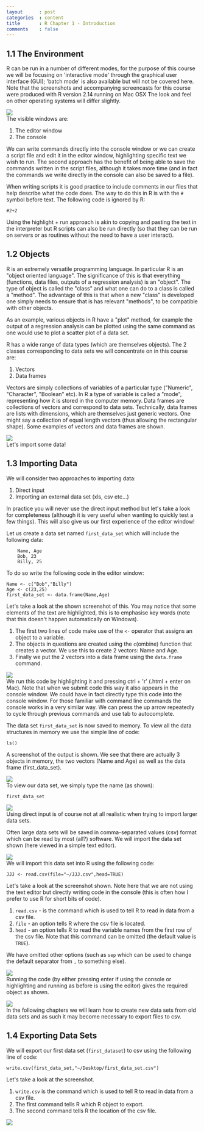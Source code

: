 ```yaml
---
layout      : post
categories  : content
title       : R Chapter 1 - Introduction
comments    : false
---
```


<h2 id="the-environment"><span class="header-section-number">1.1</span> The Environment</h2>
<p>R can be run in a number of different modes, for the purpose of this course we will be focusing on 'interactive mode' through the graphical user interface (GUI); 'batch mode' is also available but will not be covered here. Note that the screenshots and accompanying screencasts for this course were produced with R version 2.14 running on Mac OSX The look and feel on other operating systems will differ slightly.</p>
<p><img src="http://drvinceknight.github.io/MAT013/Course_Notes/R_Notes/images/image64.png" /><br /> The visible windows are:</p>
<ol style="list-style-type: decimal">
<li>The editor window</li>
<li>The console</li>
</ol>
<p>We can write commands directly into the console window or we can create a script file and edit it in the editor window, highlighting specific text we wish to run. The second approach has the benefit of being able to save the commands written in the script files, although it takes more time (and in fact the commands we write directly in the console can also be saved to a file).</p>
<p>When writing scripts it is good practice to include comments in our files that help describe what the code does. The way to do this in R is with the <code>#</code> symbol before text. The following code is ignored by R:</p>
<pre><code>#2+2</code></pre>
<p>Using the highlight + run approach is akin to copying and pasting the text in the interpreter but R scripts can also be run directly (so that they can be run on servers or as routines without the need to have a user interact).</p>
<h2 id="objects"><span class="header-section-number">1.2</span> Objects</h2>
<p>R is an extremely versatile programming language. In particular R is an &quot;object oriented language&quot;. The significance of this is that everything (functions, data files, outputs of a regression analysis) is an &quot;object&quot;. The type of object is called the &quot;class&quot; and what one can do to a class is called a &quot;method&quot;. The advantage of this is that when a new &quot;class&quot; is developed one simply needs to ensure that is has relevant &quot;methods&quot;, to be compatible with other objects.</p>
<p>As an example, various objects in R have a &quot;plot&quot; method, for example the output of a regression analysis can be plotted using the same command as one would use to plot a scatter plot of a data set.</p>
<p>R has a wide range of data types (which are themselves objects). The 2 classes corresponding to data sets we will concentrate on in this course are:</p>
<ol style="list-style-type: decimal">
<li>Vectors</li>
<li>Data frames</li>
</ol>
<p>Vectors are simply collections of variables of a particular type (&quot;Numeric&quot;, &quot;Character&quot;, &quot;Boolean&quot; etc). In R a type of variable is called a &quot;mode&quot;, representing how it is stored in the computer memory. Data frames are collections of vectors and correspond to data sets. Technically, data frames are lists with dimensions, which are themselves just generic vectors. One might say a collection of equal length vectors (thus allowing the rectangular shape). Some examples of vectors and data frames are shown.</p>
<p><img src="http://drvinceknight.github.io/MAT013/Course_Notes/R_Notes/images/image05.png" /><br /> Let's import some data!</p>
<h2 id="importing-data"><span class="header-section-number">1.3</span> Importing Data</h2>
<p>We will consider two approaches to importing data:</p>
<ol style="list-style-type: decimal">
<li>Direct input</li>
<li>Importing an external data set (xls, csv etc...)</li>
</ol>
<p>In practice you will never use the direct input method but let's take a look for completeness (although it is very useful when wanting to quickly test a few things). This will also give us our first experience of the editor window!</p>
<p>Let us create a data set named <code>first_data_set</code> which will include the following data:</p>
<pre><code>    Name, Age
    Bob, 23
    Billy, 25</code></pre>
<p>To do so write the following code in the editor window:</p>
<pre><code>Name &lt;- c(&quot;Bob&quot;,&quot;Billy&quot;)
Age &lt;- c(23,25)
first_data_set &lt;- data.frame(Name,Age)</code></pre>
<p>Let's take a look at the shown screenshot of this. You may notice that some elements of the text are highlighted, this is to emphasise key words (note that this doesn't happen automatically on Windows).</p>
<ol style="list-style-type: decimal">
<li>The first two lines of code make use of the <code>&lt;-</code> operator that assigns an object to a variable.</li>
<li>The objects in questions are created using the <code>c</code>(ombine) function that creates a vector. We use this to create 2 vectors: Name and Age.</li>
<li>Finally we put the 2 vectors into a data frame using the <code>data.frame</code> command.</li>
</ol>
<p><img src="http://drvinceknight.github.io/MAT013/Course_Notes/R_Notes/images/image22.png" /><br /> We run this code by highlighting it and pressing ctrl + 'r' (.html + enter on Mac). Note that when we submit code this way it also appears in the console window. We could have in fact directly type this code into the console window. For those familiar with command line commands the console works in a very similar way. We can press the up arrow repeatedly to cycle through previous commands and use tab to autocomplete.</p>
<p>The data set <code>first_data_set</code> is now saved to memory. To view all the data structures in memory we use the simple line of code:</p>
<pre><code>ls()</code></pre>
<p>A screenshot of the output is shown. We see that there are actually 3 objects in memory, the two vectors (Name and Age) as well as the data frame (first_data_set).</p>
<p><img src="http://drvinceknight.github.io/MAT013/Course_Notes/R_Notes/images/image03.png" /><br /> To view our data set, we simply type the name (as shown):</p>
<pre><code>first_data_set</code></pre>
<p><img src="http://drvinceknight.github.io/MAT013/Course_Notes/R_Notes/images/image68.png" /><br /> Using direct input is of course not at all realistic when trying to import larger data sets.</p>
<p>Often large data sets will be saved in comma-separated values (csv) format which can be read by most (all?) software. We will import the data set shown (here viewed in a simple text editor).</p>
<p><img src="http://drvinceknight.github.io/MAT013/Course_Notes/R_Notes/images/image33.png" /><br /> We will import this data set into R using the following code:</p>
<pre><code>JJJ &lt;- read.csv(file=&quot;~/JJJ.csv&quot;,head=TRUE)</code></pre>
<p>Let's take a look at the screenshot shown. Note here that we are not using the text editor but directly writing code in the console (this is often how I prefer to use R for short bits of code).</p>
<ol style="list-style-type: decimal">
<li><code>read.csv</code> - is the command which is used to tell R to read in data from a csv file.</li>
<li><code>file</code> - an option tells R where the csv file is located.</li>
<li><code>head</code> - an option tells R to read the variable names from the first row of the csv file. Note that this command can be omitted (the default value is <code>TRUE</code>).</li>
</ol>
<p>We have omitted other options (such as <code>sep</code> which can be used to change the default separator from <code>,</code> to something else).</p>
<p><img src="http://drvinceknight.github.io/MAT013/Course_Notes/R_Notes/images/image37.png" /><br /> Running the code (by either pressing enter if using the console or highlighting and running as before is using the editor) gives the required object as shown.</p>
<p><img src="http://drvinceknight.github.io/MAT013/Course_Notes/R_Notes/images/image66.png" /><br /> In the following chapters we will learn how to create new data sets from old data sets and as such it may become necessary to export files to csv.</p>
<h2 id="exporting-data-sets"><span class="header-section-number">1.4</span> Exporting Data Sets</h2>
<p>We will export our first data set (<code>first_dataset</code>) to csv using the following line of code:</p>
<pre><code>write.csv(first_data_set,&quot;~/Desktop/first_data_set.csv&quot;)</code></pre>
<p>Let's take a look at the screenshot.</p>
<ol style="list-style-type: decimal">
<li><code>write.csv</code> is the command which is used to tell R to read in data from a csv file.</li>
<li>The first command tells R which R object to export.</li>
<li>The second command tells R the location of the csv file.</li>
</ol>
<p><img src="http://drvinceknight.github.io/MAT013/Course_Notes/R_Notes/images/image59.png" /><br /></p>
